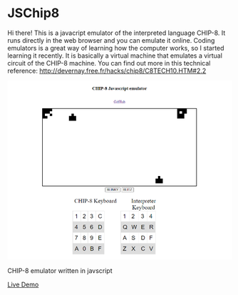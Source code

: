 JSChip8
====================

 Hi there! This is a javacript emulator of the interpreted language CHIP-8. It runs directly in the web browser and you can emulate it online. Coding emulators is a great way of learning how the computer works, so I started learning it recently. It is basically a virtual machine that emulates a virtual circuit of the CHIP-8 machine. You can find out more in this technical reference: http://devernay.free.fr/hacks/chip8/C8TECH10.HTM#2.2

![alt text](https://raw.githubusercontent.com/Filipeasl/JSChip8/main/screenshot.PNG)

CHIP-8 emulator written in javscript

[Live Demo](https://filipeasl.github.io/JSChip8/)



